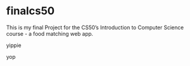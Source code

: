 # finalcs50
This is my final Project for the CS50’s Introduction to Computer Science course - a food matching web app.

yippie

yop